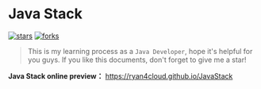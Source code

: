 # Java Stack

[![stars](https://badgen.net/github/stars/ryan4cloud/JavaStack?icon=github&color=4ab8a1)](https://github.com/ryan4cloud/JavaStack) [![forks](https://badgen.net/github/forks/ryan4cloud/JavaStack?icon=github&color=4ab8a1)](https://github.com/ryan4cloud/JavaStack)

> This is my learning process as a `Java Developer`, hope it's helpful for you guys. If you like this documents, don't forget to give me a star!

**Java Stack online preview：** https://ryan4cloud.github.io/JavaStack